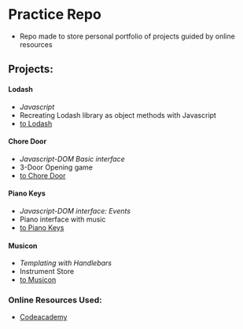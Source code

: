 # Practice Repo
- Repo made to store personal portfolio of projects guided by online resources

## Projects:
#### Lodash
- *Javascript*
- Recreating Lodash library as object methods with Javascript
- [to Lodash](https://github.com/soohyeok/Practice/tree/master/Lodash)
#### Chore Door
- *Javascript-DOM Basic interface*
- 3-Door Opening game
- [to Chore Door](https://github.com/soohyeok/Practice/tree/master/Chore%20Door)
#### Piano Keys
- *Javascript-DOM interface: Events*
- Piano interface with music
- [to Piano Keys](https://github.com/soohyeok/Practice/tree/master/Piano%20Keys)
#### Musicon
- *Templating with Handlebars*
- Instrument Store
- [to Musicon](https://github.com/soohyeok/Practice/tree/master/Musicon)


### Online Resources Used:
- [Codeacademy](http://ssqt.co/mQfdNdy)

<!---
#### Project Title
- Description
- [to Repo]()
-->
